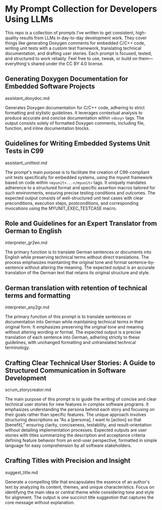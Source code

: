
# My Prompt Collection for Developers Using LLMs

This repo is a collection of prompts I’ve written to get consistent, high-quality results from LLMs in day-to-day development work. They cover things like generating Doxygen comments for embedded C/C++ code, writing unit tests with a custom test framework, translating technical documentation, and drafting user stories. Each prompt is focused, tested, and structured to work reliably. Feel free to use, tweak, or build on them—everything's shared under the CC BY 4.0 license.

## Generating Doxygen Documentation for Embedded Software Projects

assistant_doxydoc.md

Generates Doxygen documentation for C/C++ code, adhering to strict formatting and stylistic guidelines. It leverages contextual analysis to produce accurate and concise documentation within `<doxy>` tags. The output consists solely of formatted Doxygen comments, including file, function, and inline documentation blocks.

## Guidelines for Writing Embedded Systems Unit Tests in C99

assistant_unittest.md

The prompt's main purpose is to facilitate the creation of C99-compliant unit tests specifically for embedded systems, using the myunit framework based on code within `<myunit>...</myunit>` tags. It uniquely mandates adherence to a structured format and specific assertion macros tailored for such environments, ensuring precise testing conditions and outcomes. The expected output consists of well-structured unit test cases with clear preconditions, execution steps, postconditions, and corresponding invocations using the MYUNIT_EXEC_TESTCASE macro.

## Role and Guidelines for an Expert Translator from German to English

interpreter_gr2en.md

The primary function is to translate German sentences or documents into English while preserving technical terms without direct translations. The process emphasizes maintaining the original tone and format sentence-by-sentence without altering the meaning. The expected output is an accurate translation of the German text that retains its original structure and style.

## German translation with retention of technical terms and formatting

interpreter_any2gr.md

The primary function of this prompt is to translate sentences or documentation into German while maintaining technical terms in their original form. It emphasizes preserving the original tone and meaning without altering wording or format. The expected output is a precise translation of each sentence into German, adhering strictly to these guidelines, with unchanged formatting and untranslated technical terminology.

## Crafting Clear Technical User Stories: A Guide to Structured Communication in Software Development

scrum_storycreator.md

The main purpose of this prompt is to guide the writing of concise and clear technical user stories for new features in complex software programs. It emphasizes understanding the persona behind each story and focusing on their goals rather than specific features. The unique approach involves structuring descriptions as “As a [persona], I want to [action] so that [benefit],” ensuring clarity, conciseness, testability, and result-orientation without detailing implementation processes. Expected outputs are user stories with titles summarizing the description and acceptance criteria defining feature behavior from an end-user perspective, formatted in simple language for easy comprehension by all software stakeholders.

## Crafting Titles with Precision and Insight

suggest_title.md

Generate a compelling title that encapsulates the essence of an author's text by analyzing its content, themes, and unique characteristics. Focus on identifying the main idea or central theme while considering tone and style for alignment. The output is one succinct title suggestion that captures the core message without explanation.

